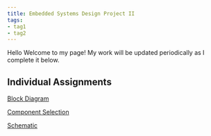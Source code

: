 ```yaml
---
title: Embedded Systems Design Project II
tags:
- tag1
- tag2
---
```


Hello Welcome to my page! My work will be updated periodically as I complete it below.

Individual Assignments
---
[Block Diagram](Block-Diagram.md)

[Component Selection](Component-Selection.md)

[Schematic](Schematic.md)